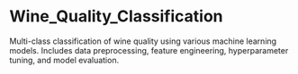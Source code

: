 # Wine_Quality_Classification
Multi-class classification of wine quality using various machine learning models. Includes data preprocessing, feature engineering, hyperparameter tuning, and model evaluation.

